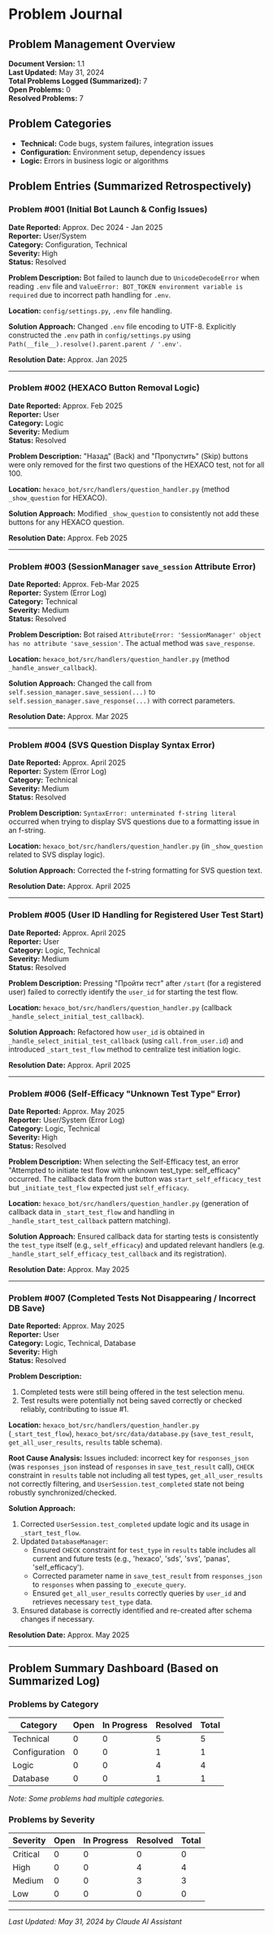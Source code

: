 # Problem Journal

## Problem Management Overview
**Document Version:** 1.1  
**Last Updated:** May 31, 2024  
**Total Problems Logged (Summarized):** 7  
**Open Problems:** 0  
**Resolved Problems:** 7  

## Problem Categories
- **Technical:** Code bugs, system failures, integration issues
- **Configuration:** Environment setup, dependency issues
- **Logic:** Errors in business logic or algorithms

## Problem Entries (Summarized Retrospectively)

### Problem #001 (Initial Bot Launch & Config Issues)
**Date Reported:** Approx. Dec 2024 - Jan 2025  
**Reporter:** User/System  
**Category:** Configuration, Technical  
**Severity:** High  
**Status:** Resolved  

**Problem Description:** Bot failed to launch due to `UnicodeDecodeError` when reading `.env` file and `ValueError: BOT_TOKEN environment variable is required` due to incorrect path handling for `.env`.  

**Location:** `config/settings.py`, `.env` file handling.  

**Solution Approach:** Changed `.env` file encoding to UTF-8. Explicitly constructed the `.env` path in `config/settings.py` using `Path(__file__).resolve().parent.parent / '.env'`.  

**Resolution Date:** Approx. Jan 2025  

---

### Problem #002 (HEXACO Button Removal Logic)
**Date Reported:** Approx. Feb 2025  
**Reporter:** User  
**Category:** Logic  
**Severity:** Medium  
**Status:** Resolved  

**Problem Description:** "Назад" (Back) and "Пропустить" (Skip) buttons were only removed for the first two questions of the HEXACO test, not for all 100.  

**Location:** `hexaco_bot/src/handlers/question_handler.py` (method `_show_question` for HEXACO).  

**Solution Approach:** Modified `_show_question` to consistently not add these buttons for any HEXACO question.  

**Resolution Date:** Approx. Feb 2025  

---

### Problem #003 (SessionManager `save_session` Attribute Error)
**Date Reported:** Approx. Feb-Mar 2025  
**Reporter:** System (Error Log)  
**Category:** Technical  
**Severity:** Medium  
**Status:** Resolved  

**Problem Description:** Bot raised `AttributeError: 'SessionManager' object has no attribute 'save_session'`. The actual method was `save_response`.  

**Location:** `hexaco_bot/src/handlers/question_handler.py` (method `_handle_answer_callback`).  

**Solution Approach:** Changed the call from `self.session_manager.save_session(...)` to `self.session_manager.save_response(...)` with correct parameters.  

**Resolution Date:** Approx. Mar 2025  

---

### Problem #004 (SVS Question Display Syntax Error)
**Date Reported:** Approx. April 2025  
**Reporter:** System (Error Log)  
**Category:** Technical  
**Severity:** Medium  
**Status:** Resolved  

**Problem Description:** `SyntaxError: unterminated f-string literal` occurred when trying to display SVS questions due to a formatting issue in an f-string.  

**Location:** `hexaco_bot/src/handlers/question_handler.py` (in `_show_question` related to SVS display logic).  

**Solution Approach:** Corrected the f-string formatting for SVS question text.  

**Resolution Date:** Approx. April 2025  

---

### Problem #005 (User ID Handling for Registered User Test Start)
**Date Reported:** Approx. April 2025  
**Reporter:** User  
**Category:** Logic, Technical  
**Severity:** Medium  
**Status:** Resolved  

**Problem Description:** Pressing "Пройти тест" after `/start` (for a registered user) failed to correctly identify the `user_id` for starting the test flow.  

**Location:** `hexaco_bot/src/handlers/question_handler.py` (callback `_handle_select_initial_test_callback`).  

**Solution Approach:** Refactored how `user_id` is obtained in `_handle_select_initial_test_callback` (using `call.from_user.id`) and introduced `_start_test_flow` method to centralize test initiation logic.  

**Resolution Date:** Approx. April 2025  

---

### Problem #006 (Self-Efficacy "Unknown Test Type" Error)
**Date Reported:** Approx. May 2025  
**Reporter:** User/System (Error Log)  
**Category:** Logic, Technical  
**Severity:** High  
**Status:** Resolved  

**Problem Description:** When selecting the Self-Efficacy test, an error "Attempted to initiate test flow with unknown test_type: self_efficacy" occurred. The callback data from the button was `start_self_efficacy_test` but `_initiate_test_flow` expected just `self_efficacy`.  

**Location:** `hexaco_bot/src/handlers/question_handler.py` (generation of callback data in `_start_test_flow` and handling in `_handle_start_test_callback` pattern matching).  

**Solution Approach:** Ensured callback data for starting tests is consistently the `test_type` itself (e.g., `self_efficacy`) and updated relevant handlers (e.g. `_handle_start_self_efficacy_test_callback` and its registration).  

**Resolution Date:** Approx. May 2025  

---

### Problem #007 (Completed Tests Not Disappearing / Incorrect DB Save)
**Date Reported:** Approx. May 2025  
**Reporter:** User  
**Category:** Logic, Technical, Database  
**Severity:** High  
**Status:** Resolved  

**Problem Description:** 
1. Completed tests were still being offered in the test selection menu.
2. Test results were potentially not being saved correctly or checked reliably, contributing to issue #1.  

**Location:** `hexaco_bot/src/handlers/question_handler.py` (`_start_test_flow`), `hexaco_bot/src/data/database.py` (`save_test_result`, `get_all_user_results`, `results` table schema).  

**Root Cause Analysis:** Issues included: incorrect key for `responses_json` (was `responses_json` instead of `responses` in `save_test_result` call), `CHECK` constraint in `results` table not including all test types, `get_all_user_results` not correctly filtering, and `UserSession.test_completed` state not being robustly synchronized/checked.  

**Solution Approach:** 
1. Corrected `UserSession.test_completed` update logic and its usage in `_start_test_flow`.
2. Updated `DatabaseManager`:
    - Ensured `CHECK` constraint for `test_type` in `results` table includes all current and future tests (e.g., 'hexaco', 'sds', 'svs', 'panas', 'self_efficacy').
    - Corrected parameter name in `save_test_result` from `responses_json` to `responses` when passing to `_execute_query`.
    - Ensured `get_all_user_results` correctly queries by `user_id` and retrieves necessary `test_type` data.
3. Ensured database is correctly identified and re-created after schema changes if necessary.  

**Resolution Date:** Approx. May 2025  

---

## Problem Summary Dashboard (Based on Summarized Log)

### Problems by Category
| Category      | Open | In Progress | Resolved | Total |
|---------------|------|-------------|----------|-------|
| Technical     | 0    | 0           | 5        | 5     |
| Configuration | 0    | 0           | 1        | 1     |
| Logic         | 0    | 0           | 4        | 4     |
| Database      | 0    | 0           | 1        | 1     |

*Note: Some problems had multiple categories.*

### Problems by Severity
| Severity | Open | In Progress | Resolved | Total |
|----------|------|-------------|----------|-------|
| Critical | 0    | 0           | 0        | 0     |
| High     | 0    | 0           | 4        | 4     |
| Medium   | 0    | 0           | 3        | 3     |
| Low      | 0    | 0           | 0        | 0     |

---
*Last Updated: May 31, 2024 by Claude AI Assistant* 